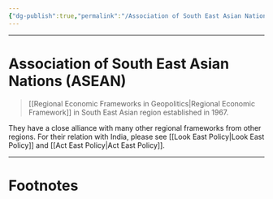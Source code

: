 ```yaml
---
{"dg-publish":true,"permalink":"/Association of South East Asian Nations (ASEAN)/","tags":["Academics","politics"]}
---
```



---
# Association of South East Asian Nations (ASEAN)
> [[Regional Economic Frameworks in Geopolitics\|Regional Economic Framework]] in South East Asian region established in 1967.

They have a close alliance with many other regional frameworks from other regions. For their relation with India, please see [[Look East Policy\|Look East Policy]] and [[Act East Policy\|Act East Policy]].


---
# Footnotes